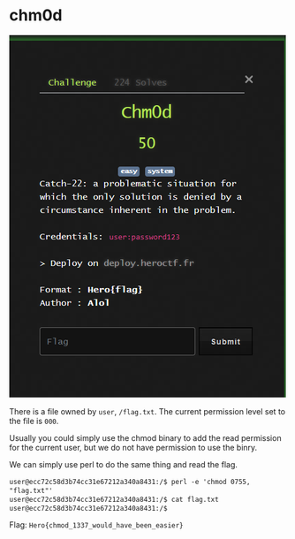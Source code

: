 # chm0d

![](2023-05-14-12-18-11.png)

There is a file owned by `user`, `/flag.txt`. The current permission level set to the file is `000`.

Usually you could simply use the chmod binary to add the read permission for the current user, but we do not have permission to use the binry.

We can simply use perl to do the same thing and read the flag.

```
user@ecc72c58d3b74cc31e67212a340a8431:/$ perl -e 'chmod 0755, "flag.txt"'
user@ecc72c58d3b74cc31e67212a340a8431:/$ cat flag.txt
user@ecc72c58d3b74cc31e67212a340a8431:/$
```

Flag: `Hero{chmod_1337_would_have_been_easier}`
